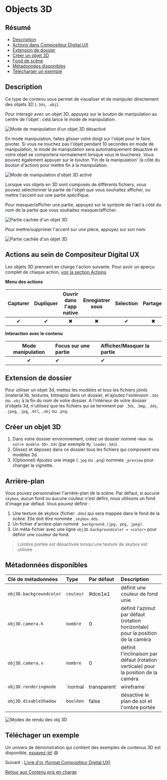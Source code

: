 # Objects 3D

## Résumé
* [Description](#description)
* [Actions dans Compositeur Digital UX](#actions-dans-Compositeur-Digital-UX)
* [Extension de dossier](#extension-de-dossier)
* [Créer un objet 3D](#créer-un-objet-3d)
* [Fond de scène](#fond-de-scène)
* [Métadonnées disponibles](#métadonnées-disponibles)
* [Télécharger un exemple](#télécharger-un-exemple)

## Description 

Ce type de contenu vous permet de visualiser et de manipuler directement des objets 3D (`.3ds`, `.obj`).

Pour interagir avec un objet 3D, appuyez sur le bouton de manipulation au centre de l'objet : cela lance le mode de manipulation.

![Mode de manipulation d'un objet 3D désactivé](../../../en/img/content_3d-obj_start.JPG)

En mode manipulation, faites glisser votre doigt sur l'objet pour le faire pivoter. Si vous ne touchez pas l'objet pendant 10 secondes en mode de manipulation, le mode de manipulation sera automatiquement désactivé et votre objet se comportera normalement lorsque vous le toucherez.
Vous pouvez également appuyer sur le bouton 'Fin de la manipulation' (à côté du bouton d'action) pour mettre fin à la manipulation.

![Mode de manipulation d'objet 3D activé](../../../en/img/content_3d-obj_end.JPG)

Lorsque vos objets en 3D sont composés de différents fichiers, vous pouvez sélectionner la partie de l'objet que vous souhaitez afficher, ou mettre l'accent sur une partie spécifique.

Pour masquer/afficher une partie, appuyez sur le symbole de l'œil à côté du nom de la partie que vous souhaitez masquer/afficher. 

![Partie cachée d'un objet 3D](../../../en/img/content_3d-obj_hide_part.JPG)

Pour mettre/supprimer l'accent sur une pièce, appuyez sur son nom.

![Partie cachée d'un objet 3D](../../../en/img/content_3d-obj_focus_part.JPG)

## Actions au sein de Compositeur Digital UX

Les objets 3D prennent en charge l'action suivante. Pour avoir un aperçu complet de chaque action, [voir la section Actions](actions.md)

**Menu des actions**

| Capturer | Dupliquer | Ouvrir dans l'app native | Enregistrer sous | Sélection | Partager | 
|:--------:|:---------:|:------------------------:|:----------------:|:---------:|:--------:|
| &#x2714; | &#x2714;  |        &#x2716;          |   &#x2716;       | &#x2714;  | &#x2716; |

**Interaction avec le contenu**

| Mode manipulation | Focus sur une partie |  Afficher/Masquer la partie |
|:-----------------:|:---------------------|:----------------------------|
| &#x2714;          | &#x2714;             | &#x2714;                    |

## Extension de dossier

Pour utiliser un objet 3d, mettez les modèles et tous les fichiers joints (material lib, textures, bitmaps) dans un dossier, et ajoutez l'extension `.3ds` ou `.obj` à la fin du nom de votre dossier.
A l'intérieur de votre dossier d'objets 3d, n'utilisez que les fichiers qui se terminent par `.3ds`, `.bmp`, `.dds`, `.jpeg`, `.jpg`, `.mtl`, `.obj` ou `.png`.

## Créer un objet 3D

1. Dans votre dossier environnement, créez un dossier nommé `<Nom de votre modèle 3D>.3ds` (par exemple `My loader.3ds`).
1. Glissez et déposez dans ce dossier tous les fichiers qui composent vos modèles 3d.
1. (Optionnel) Ajoutez une image (`.jpg` ou `.png`) nommée `_preview` pour changer la vignette.

## Arrière-plan

Vous pouvez personnaliser l'arrière-plan de la scène. Par défaut, si aucune `skybox`, aucun fond ou aucune couleur n'est défini, nous utilisons un fond d'image par défaut. Vous pouvez définir : 

1. Une texture de skybox (fichier `.dds`) qui sera mappée dans le fond de la scène. Elle doit être nommée `_skybox.dds`.
1. Un fichier d'arrière-plan nommé `_background.(jpg, png, jpeg)`.
1. Un méta-fichier avec une ligne `obj3D.backgroundcolor = <color>` pour définir une couleur de fond.

> Lombre portée est désactivée lorsqu'une texture de skybox est utilisée

## Métadonnées disponibles

| Clé de métadonnées                | Type     | Par défaut | Description |
|:--------------------------------- |:---------|:-----------|:-|
| `obj3D.backgroundcolor`           | `couleur`  | #dce1e1  | définit une couleur de fond unie |
| `obj3D.camera.h`                  | `nombre` | 0          | définit l'azimut par défaut (rotation horizontale) pour la position de la caméra |
| `obj3D.camera.v`                  | `nombre` | 0          | définit l'inclinaison par défaut (rotation verticale) pour la position de la caméra |
| `obj3D.renderingmode`             | `normal|transparent|wireframe`   | normal    | définit le mode de rendu de l'objet |
| `obj3D.disableShadow`             | `booléen`| false      | désactive le plan de sol et l'ombre portée  |

![Modes de rendu des obj 3D](../../../en/img/content_3d-obj_rendering-modes.jpg)

## Téléchager un exemple

Un univers de démonstration qui contient des exemples de contenus 3D est disponible, [essayez-le!](../../../en/organise_content/Demo-Universe.zip) &#x1f604;

Suivant : [Livre d'or (format Compositeur Digital UX)](guestbook.md)

[Retour aux Contenu pris en charge](index.md)
